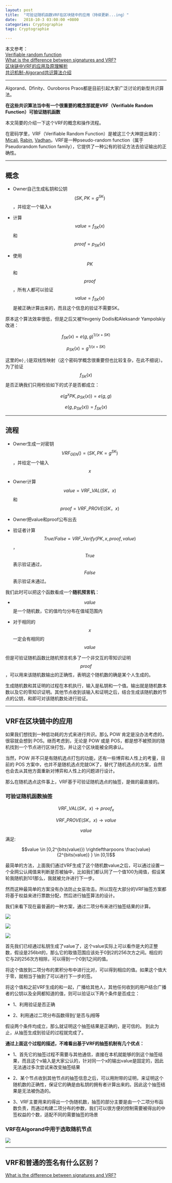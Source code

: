 ```yaml
---
layout: post
title:  "可验证随机函数VRF在区块链中的应用（持续更新...ing）"
date:   2018-10-3 03:00:00 +0800
categories: Cryptographie
tags: Cryptographie

---
```


本文参考：    
[Verifiable random function](https://en.wikipedia.org/wiki/Verifiable_random_function)    
[What is the difference between signatures and VRF?](https://crypto.stackexchange.com/questions/50681/what-is-the-difference-between-signatures-and-vrf)   
[区块链中VRF的应用及原理解析](https://www.odaily.com/post/5133096)    
[共识机制-Algorand共识算法介绍](https://cloud.tencent.com/developer/news/236363)

---

Algorand、Dfinity、Ouroboros Praos都是目前引起大家广泛讨论的新型共识算法。

**在这些共识算法当中有一个很重要的概念那就是VRF（Verifiable Random Function）可验证随机函数**

本文简要的介绍一下这个VRF的概念和操作流程。

在密码学里，VRF（Verifiable Random Function）是被这三个大神提出来的：[Micali](https://en.wikipedia.org/wiki/Silvio_Micali), [Rabin](https://en.wikipedia.org/wiki/Michael_O._Rabin), [Vadhan](https://en.wikipedia.org/wiki/Salil_Vadhan)。VRF是一种pseudo-random function（属于Pseudorandom function family），它提供了一种公有的验证方法去验证输出的正确性。

---
## 概念

- Owner自己生成私钥和公钥 $$(SK, PK = g^{SK})$$ ，并给定一个输入x

- 计算 $$value = f_{SK}(x)$$ 和 $$proof = p_{SK}(x)$$

- 使用$$PK$$和$$proof$$，所有人都可以验证 $$value = f_{SK}(x)$$ 是被正确计算出来的，而且这个信息的验证不需要SK。

原本这个算法效率很低，但是之后又被Yevgeniy Dodis和Aleksandr Yampolskiy改进：

$$f_{SK}(x)=e(g,g)^{1/(x+SK)}$$ 

$$ p_{SK}(x)=g^{1/(x+SK)}$$

这里的e(·,·)是双线性映射（这个密码学概念很重要但也比较复杂，在此不细说）。为了验证$$f_{{SK}}(x)$$是否正确我们只用检验如下的式子是否都成立：

$$e(g^{x}PK,p_{SK}(x))=e(g,g)$$ 

$$e(g,p_{SK}(x))=f_{SK}(x)$$

---
## 流程

- Owner生成一对密钥 $$VRF_{GEN}() = (SK, PK = g^{SK})$$ ，并给定一个输入$$x$$

- Owner计算$$value = VRF\_VAL(SK，x)$$ 和 $$proof = VRF\_PROVE(SK，x)$$

- Owner把value和proof公布出去

- 验证者计算 $$True/False = VRF\_Verify(PK, x, proof, value)$$ ，$$True$$表示验证通过，$$False$$表示验证未通过。

我们此时可以把这个函数看成一个**随机预言机**：

- $$value$$是一个随机数，它的值均匀分布在值域范围内

- 对于相同的$$x$$一定会有相同的$$value$$

但是可验证随机函数比随机预言机多了一个非交互的零知识证明$$proof$$，可以用来该随机数输出的正确性，表明这个随机数的确是某个人生成的。

生成随机数和其证明的过程在本机执行，输入是私钥和一个值。输出就是随机数本数以及它的零知识证明。其他节点收到该输入和证明之后，结合生成该随机数的节点的公钥，和即可对该随机数处进行验证。

---
## VRF在区块链中的应用

如果我们想找到一种低功耗的方式来进行共识。那么 POW 肯定是没办法考虑的，很容就会想到 POS。继而考虑到，无论是 POW 或是 POS，都是想不被预测的随机找到一个节点进行区块打包，并让这个区块能被全网承认。

当然，POW 并不只是有随机选点打包的功能，还有一些博弈和人性上的考量，目前的 POS 方案中，也并不是随机选点完就OK了，替代了随机选点的方案，自然也会去从其他方面重新对博弈和人性上的问题进行设计。

那么在随机选点这件事上，VRF基于可验证随机选点的抽签，是做的最直接的。


### 可验证随机函数抽签

$$VRF\_VAL(SK，x) \rightarrow proof_{x} $$ 

$$VRF\_PROVE(SK，x) \rightarrow value $$

$$value$$ 满足:

$$value \in [0,2^{bits(value)}) \rightleftharpoons  \frac{value}{2^{bits(value)} } \in [0,1)$$



最简单的方法，上面我们通过VRF生成了这个随机数value之后，可以通过设置一个全网公认阈值来判断是否被抽中，比如我们都认同了一个值100为阈值，假设某轮我随机到101那么，我就被允许进行下一步。

然而这种最简单的方案没有办法防止女巫攻击。所以现在大部分的VRF抽签方案都将基于权益来进行票数分配，然后进行抽签算法的设计。

我们来看下现在最普遍的一种方案，通过二项分布来进行抽签结果的计算。

![](../../../images/article/vrf.png) 

![](../../../images/article/vrf2.png) 

![](../../../images/article/vrf3.png) 



首先我们已经通过私钥生成了value了，这个value实际上可以看作是大的正整数，假设是256bit的，那么它的取值范围应该处于0到2的256次方之间。相应的它与2的256次方相除，可以得到一个0到1之间的值。

将这个值放到二项分布的累积分布中进行比对，可以得到相应的值。如果这个值大于零，就相当于抽到了可以进行下一步的签。

将这个值和之前VRF生成的和一起，广播给其他人，其他任何收到的用户结合广播者的公钥以及全网都知道的值，则可以验证以下两个条件是否成立：

- 1、利用验证是否正确

- 2、利用通过二项分布函数得到j'是否与j相等

假设两个条件均成立，那么就证明这个抽签结果是正确的，是可信的。
到此为止，从抽签生成到验证的过程就完成了。

**通过上面这个过程的描述，不难看出基于VRF的抽签机制有几个优点：**


- 1、首先它的抽签过程不需要与其他通信，直接在本机就能够的到这个抽签结果，而且这个x输入是大家公认的，针对同一个x的输出value是固定的，因此无法通过多次尝试来改变抽签结果

- 2、某个节点收到其他节点的抽签信息之后，可以用附带的证明，来证明这个随机数的正确性，保证它的确是由私钥的拥有者计算出来的。因此这个抽签结果是无法被伪造的。

- 3、VRF主要用来的得出一个伪随机数，抽签的部分主要是由一个二项分布函数负责，而通过构建二项分布的参数，我们可以很方便的控制需要被得出的中签权益的个数，适配不同的需要抽签的场景

### VRF在Algorand中用于选取随机节点

![](../../../images/article/vrf4.png) 

---
## VRF和普通的签名有什么区别？

[What is the difference between signatures and VRF?](https://crypto.stackexchange.com/questions/50681/what-is-the-difference-between-signatures-and-vrf)














